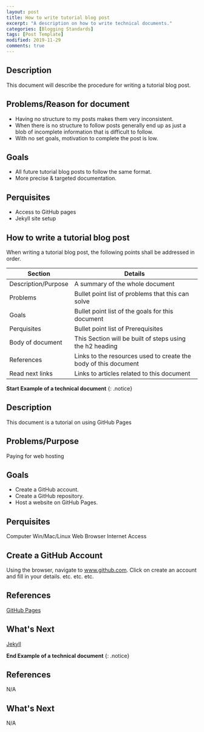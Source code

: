 ```yaml
---
layout: post
title: How to write tutorial blog post
excerpt: "A description on how to write technical documents."
categories: [Blogging Standards]
tags: [Post Template]
modified: 2019-11-29
comments: true
---
```


## Description
This document will describe the procedure for writing a tutorial blog post.

## Problems/Reason for document
* Having no structure to my posts makes them very inconsistent.
* When there is no structure to follow posts generally end up as just a blob of incomplete information that is difficult to follow.
* With no set goals, motivation to complete the post is low.

## Goals
* All future tutorial blog posts to follow the same format.
* More precise & targeted documentation.

## Perquisites
* Access to GitHub pages
* Jekyll site setup

## How to write a tutorial blog post
When writing a tutorial blog post, the following points shall be addressed in order.

| Section                                           | Details                                                                                          |
|---------------------------------------------------|--------------------------------------------------------------------------------------------------|
| Description/Purpose                               | A summary of the whole document                                                                  |
| Problems                                          | Bullet point list of problems that this can solve                                                |
| Goals                                             | Bullet point list of the goals for this document                                                 |
| Perquisites                                       | Bullet point list of Prerequisites                                                               |
| Body of document                                  | This Section will be built of steps using the h2 heading                                         |
| References                                        | Links to the resources used to create the body of this document                                  |
| Read next links                                   | Links to articles related to this document                                                       |

**Start Example of a technical document**
{: .notice}

## Description
This document is a tutorial on using GitHub Pages

## Problems/Purpose
Paying for web hosting

## Goals
* Create a GitHub account.
* Create a GitHub repository.
* Host a website on GitHub Pages.

## Perquisites
Computer Win/Mac/Linux
Web Browser
Internet Access

## Create a GitHub Account
Using the browser, navigate to www.github.com.
Click on create an account and fill in your details.
etc.
etc.
etc.

## References
[GitHub Pages](https://pages.github.com/)

## What's Next
[Jekyll](https://jekyllrb.com/)

**End Example of a technical document**
{: .notice}

## References
N/A

## What's Next
N/A
